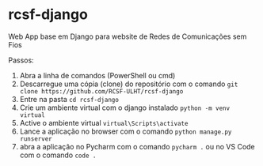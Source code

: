 # rcsf-django
Web App base em Django para website de Redes de Comunicações sem Fios

Passos:
1. Abra a linha de comandos (PowerShell ou cmd)
1. Descarregue uma cópia (clone) do repositório com o comando `git clone https://github.com/RCSF-ULHT/rcsf-django` 
1. Entre na pasta  `cd rcsf-django`
1. Crie um ambiente virtual com o django instalado `python -m venv virtual`
1. Active o ambiente virtual `virtual\Scripts\activate`
1. Lance a aplicação no browser com o comando `python manage.py runserver`
1. abra a aplicação no Pycharm com o comando `pycharm .` ou no VS Code com o comando `code .`
